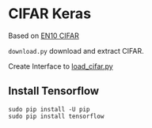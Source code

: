 # CIFAR Keras

Based on [EN10 CIFAR](https://github.com/EN10/CIFAR)

`download.py` download and extract CIFAR.  

Create Interface to [load_cifar.py](https://raw.githubusercontent.com/EN10/CIFAR/master/load_cifar.py)

## Install Tensorflow

    sudo pip install -U pip
    sudo pip install tensorflow 